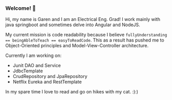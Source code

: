 ### Welcome! 👋

Hi, my name is Garen and I am an Electrical Eng. Grad! I work mainly with java springboot and sometimes delve into Angular and NodeJS. 

My current mission is code readability because I believe ```fullyUnderstanding == beingAbleToTeach == easyToReadCode```. This as a result has pushed me to Object-Oriented principles and Model-View-Controller architecture.

Currently I am working on:
- Junit DAO and Service 
- JdbcTemplate
- CrudRepository and JpaRepository 
- Netflix Eureka and RestTemplate

In my spare time I love to read and go on hikes with my cat. :):)

<!--
**garengh4/garengh4** is a ✨ _special_ ✨ repository because its `README.md` (this file) appears on your GitHub profile.

Here are some ideas to get you started:

- 🔭 I’m currently working on ...
- 🌱 I’m currently learning ...
- 👯 I’m looking to collaborate on ...
- 🤔 I’m looking for help with ...
- 💬 Ask me about ...
- 📫 How to reach me: ...
- 😄 Pronouns: ...
- ⚡ Fun fact: ...
-->
